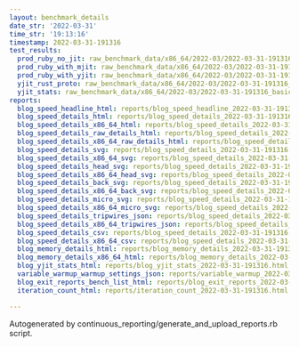 ```yaml
---
layout: benchmark_details
date_str: '2022-03-31'
time_str: '19:13:16'
timestamp: 2022-03-31-191316
test_results:
  prod_ruby_no_jit: raw_benchmark_data/x86_64/2022-03/2022-03-31-191316_basic_benchmark_prod_ruby_no_jit.json
  prod_ruby_with_mjit: raw_benchmark_data/x86_64/2022-03/2022-03-31-191316_basic_benchmark_prod_ruby_with_mjit.json
  prod_ruby_with_yjit: raw_benchmark_data/x86_64/2022-03/2022-03-31-191316_basic_benchmark_prod_ruby_with_yjit.json
  yjit_rust_proto: raw_benchmark_data/x86_64/2022-03/2022-03-31-191316_basic_benchmark_yjit_rust_proto.json
  yjit_stats: raw_benchmark_data/x86_64/2022-03/2022-03-31-191316_basic_benchmark_yjit_stats.json
reports:
  blog_speed_headline_html: reports/blog_speed_headline_2022-03-31-191316.html
  blog_speed_details_html: reports/blog_speed_details_2022-03-31-191316.html
  blog_speed_details_x86_64_html: reports/blog_speed_details_2022-03-31-191316.x86_64.html
  blog_speed_details_raw_details_html: reports/blog_speed_details_2022-03-31-191316.raw_details.html
  blog_speed_details_x86_64_raw_details_html: reports/blog_speed_details_2022-03-31-191316.x86_64.raw_details.html
  blog_speed_details_svg: reports/blog_speed_details_2022-03-31-191316.svg
  blog_speed_details_x86_64_svg: reports/blog_speed_details_2022-03-31-191316.x86_64.svg
  blog_speed_details_head_svg: reports/blog_speed_details_2022-03-31-191316.head.svg
  blog_speed_details_x86_64_head_svg: reports/blog_speed_details_2022-03-31-191316.x86_64.head.svg
  blog_speed_details_back_svg: reports/blog_speed_details_2022-03-31-191316.back.svg
  blog_speed_details_x86_64_back_svg: reports/blog_speed_details_2022-03-31-191316.x86_64.back.svg
  blog_speed_details_micro_svg: reports/blog_speed_details_2022-03-31-191316.micro.svg
  blog_speed_details_x86_64_micro_svg: reports/blog_speed_details_2022-03-31-191316.x86_64.micro.svg
  blog_speed_details_tripwires_json: reports/blog_speed_details_2022-03-31-191316.tripwires.json
  blog_speed_details_x86_64_tripwires_json: reports/blog_speed_details_2022-03-31-191316.x86_64.tripwires.json
  blog_speed_details_csv: reports/blog_speed_details_2022-03-31-191316.csv
  blog_speed_details_x86_64_csv: reports/blog_speed_details_2022-03-31-191316.x86_64.csv
  blog_memory_details_html: reports/blog_memory_details_2022-03-31-191316.html
  blog_memory_details_x86_64_html: reports/blog_memory_details_2022-03-31-191316.x86_64.html
  blog_yjit_stats_html: reports/blog_yjit_stats_2022-03-31-191316.html
  variable_warmup_warmup_settings_json: reports/variable_warmup_2022-03-31-191316.warmup_settings.json
  blog_exit_reports_bench_list_html: reports/blog_exit_reports_2022-03-31-191316.bench_list.html
  iteration_count_html: reports/iteration_count_2022-03-31-191316.html

---
```

Autogenerated by continuous_reporting/generate_and_upload_reports.rb script.
